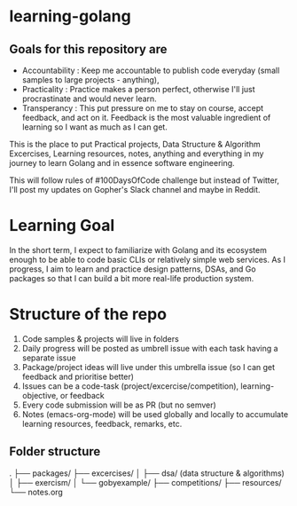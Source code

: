 # learning-golang

## Goals for this repository are
- Accountability : Keep me accountable to publish code everyday (small samples to large projects - anything),
- Practicality : Practice makes a person perfect, otherwise I'll just procrastinate and would never learn.
- Transperancy : This put pressure on me to stay on course, accept feedback, and act on it. Feedback is the most valuable ingredient of learning so I want as much as I can get.

This is the place to put Practical projects, Data Structure &amp; Algorithm Excercises, Learning resources, notes, anything and everything in my journey to learn Golang and in essence software engineering.

This will follow rules of #100DaysOfCode challenge but instead of Twitter, I'll post my updates on Gopher's Slack channel and maybe in Reddit.

# Learning Goal
In the short term, I expect to familiarize with Golang and its ecosystem enough to be able to code basic CLIs or relatively simple web services. As I progress, I aim to learn and practice design patterns, DSAs, and Go packages so that I can build a bit more real-life production system.

# Structure of the repo
1. Code samples & projects will live in folders
2. Daily progress will be posted as umbrell issue with each task having a separate issue
3. Package/project ideas will live under this umbrella issue (so I can get feedback and prioritise better)
4. Issues can be a code-task (project/excercise/competition), learning-objective, or feedback
5. Every code submission will be as PR (but no semver)
6. Notes (emacs-org-mode) will be used globally and locally to accumulate learning resources, feedback, remarks, etc.

Folder structure
----------------
.
├── packages/
├── excercises/
│   ├── dsa/ (data structure & algorithms)
│   ├── exercism/
│   └── gobyexample/
├── competitions/
├── resources/
└── notes.org
